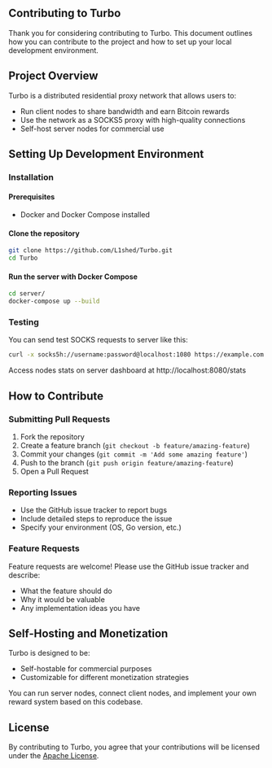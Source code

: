 ## Contributing to Turbo

Thank you for considering contributing to Turbo. This document outlines how you can contribute to the project and how to set up your local development environment.

## Project Overview

Turbo is a distributed residential proxy network that allows users to:
- Run client nodes to share bandwidth and earn Bitcoin rewards
- Use the network as a SOCKS5 proxy with high-quality connections
- Self-host server nodes for commercial use

## Setting Up Development Environment

### Installation

#### **Prerequisites**
- Docker and Docker Compose installed

#### **Clone the repository**
```bash
git clone https://github.com/L1shed/Turbo.git
cd Turbo
```

#### **Run the server with Docker Compose**
```bash
cd server/
docker-compose up --build
```

### Testing

You can send test SOCKS requests to server like this:
```bash
curl -x socks5h://username:password@localhost:1080 https://example.com
```

Access nodes stats on server dashboard at http://localhost:8080/stats

## How to Contribute

### Submitting Pull Requests

1. Fork the repository
2. Create a feature branch (`git checkout -b feature/amazing-feature`)
3. Commit your changes (`git commit -m 'Add some amazing feature'`)
4. Push to the branch (`git push origin feature/amazing-feature`)
5. Open a Pull Request

### Reporting Issues

- Use the GitHub issue tracker to report bugs
- Include detailed steps to reproduce the issue
- Specify your environment (OS, Go version, etc.)

### Feature Requests

Feature requests are welcome! Please use the GitHub issue tracker and describe:
- What the feature should do
- Why it would be valuable
- Any implementation ideas you have

## Self-Hosting and Monetization

Turbo is designed to be:

- Self-hostable for commercial purposes
- Customizable for different monetization strategies

You can run server nodes, connect client nodes, and implement your own reward system based on this codebase.

## License

By contributing to Turbo, you agree that your contributions will be licensed under the [Apache License](LICENSE).